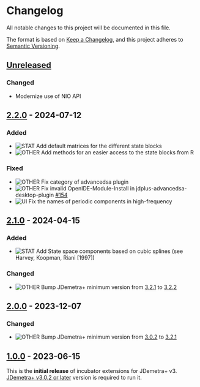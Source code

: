 # Changelog

All notable changes to this project will be documented in this file.

The format is based on [Keep a Changelog](https://keepachangelog.com/en/1.0.0/), and this project adheres
to [Semantic Versioning](https://semver.org/spec/v2.0.0.html).

## [Unreleased]

### Changed

- Modernize use of NIO API

## [2.2.0] - 2024-07-12

### Added

- ![STAT] Add default matrices for the different state blocks
- ![OTHER] Add methods for an easier access to the state blocks from R

### Fixed

- ![OTHER] Fix category of advancedsa plugin
- ![OTHER] Fix invalid OpenIDE-Module-Install in jdplus-advancedsa-desktop-plugin [#154](https://github.com/jdemetra/jdplus-incubator/issues/154)
- ![UI] Fix the names of periodic components in high-frequency

## [2.1.0] - 2024-04-15

### Added

- ![STAT] Add State space components based on cubic splines (see Harvey, Koopman, Riani [1997])

### Changed

- ![OTHER] Bump JDemetra+ minimum version from [3.2.1](https://github.com/jdemetra/jdplus-main/releases/tag/v3.2.1) to [3.2.2](https://github.com/jdemetra/jdplus-main/releases/tag/v3.2.2)

## [2.0.0] - 2023-12-07

### Changed

- ![OTHER] Bump JDemetra+ minimum version from [3.0.2](https://github.com/jdemetra/jdplus-main/releases/tag/v3.0.2) to [3.2.1](https://github.com/jdemetra/jdplus-main/releases/tag/v3.2.1)

## [1.0.0] - 2023-06-15

This is the **initial release** of incubator extensions for JDemetra+ v3.  
[JDemetra+ v3.0.2 or later](https://github.com/jdemetra/jdplus-main) version is required to run it.

[Unreleased]: https://github.com/jdemetra/jdplus-incubator/compare/v2.2.0...HEAD
[2.2.0]: https://github.com/jdemetra/jdplus-incubator/compare/v2.1.0...v2.2.0
[2.1.0]: https://github.com/jdemetra/jdplus-incubator/compare/v2.0.0...v2.1.0
[2.0.0]: https://github.com/jdemetra/jdplus-incubator/compare/v1.0.0...v2.0.0
[1.0.0]: https://github.com/jdemetra/jdplus-incubator/releases/tag/v1.0.0

[STAT]: https://img.shields.io/badge/-STAT-068C09
[OTHER]: https://img.shields.io/badge/-OTHER-e4e669
[IO]: https://img.shields.io/badge/-IO-F813F7
[UI]: https://img.shields.io/badge/-UI-5319E7
